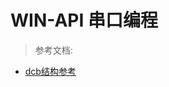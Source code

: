 # WIN-API 串口编程

> 参考文档:
- [dcb结构参考](https://learn.microsoft.com/en-us/windows/win32/api/winbase/ns-winbase-dcb)